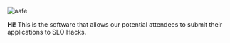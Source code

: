 ![aafe](https://user-images.githubusercontent.com/986543/46831308-f3be8b80-cd57-11e8-8770-04eef00fff5c.png)

**Hi!** This is the software that allows our potential attendees to submit their applications to SLO Hacks.
